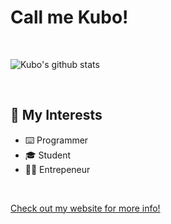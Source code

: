 # Call me Kubo!

<br>

![Kubo's github stats](https://github-readme-stats.vercel.app/api?username=kubgus&count_private=true&show_icons=true&theme=dark&icon_color=ffc83d)

<br>

## 👀 My Interests

- ⌨️ Programmer
- 🎓 Student
- 👨‍💼 Entrepeneur

<br>

<a href="https://gustafik.com/" target="_blank">Check out my website for more info!</a>
